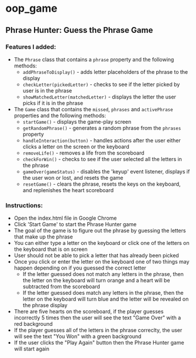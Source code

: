 # oop_game
## Phrase Hunter: Guess the Phrase Game

### Features I added:
* The `Phrase` class that contains a `phrase` property and the following methods: 
  * `addPhraseToDisplay()` - adds letter placeholders of the phrase to the display
  * `checkLetter(pickedLetter)` - checks to see if the letter picked by user is in the phrase
  * `showMatchedLetter(matchedLetter)` - displays the letter the user picks if it is in the phrase
* The `Game` class that contains the `missed`, `phrases` and `activePhrase` properties and the following methods:
  * `startGame()` - displays the game-play screen
  * `getRandomPhrase()` - generates a random phrase from the `phrases` property
  * `handleInteraction(button)` - handles actions after the user either clicks a letter on the screen or the keyboard
  * `removeLife()` - removes a life from the scoreboard
  * `checkForWin()` - checks to see if the user selected all the letters in the phrase
  * `gameOver(gameStatus)` - disables the 'keyup' event listener, displays if the user won or lost, and resets the game
  * `resetGame()` - clears the phrase, resets the keys on the keyboard, and replenishes the heart scoreboard

### Instructions:
* Open the index.html file in Google Chrome
* Click 'Start Game' to start the Phrase Hunter game
* The goal of the game is to figure out the phrase by guessing the letters that make up the phrase
* You can either type a letter on the keyboard or click one of the letters on the keyboard that is on screen 
* User should not be able to pick a letter that has already been picked
* Once you click or enter the letter on the keyboard one of two things may happen depending on if you guessed the correct letter
  * If the letter guessed does not match any letters in the phrase, then the letter on the keyboard will turn orange and a heart will be subtracted from the scoreboard
  * If the letter guessed does match any letters in the phrase, then the letter on the keyboard will turn blue and the letter will be revealed on the phrase display
* There are five hearts on the scoreboard, if the player guesses incorrectly 5 times then the user will see the text "Game Over" with a red background
* If the player guesses all of the letters in the phrase correclty, the user will see the text "You Won" with a green background
* If the user clicks the "Play Again" button then the Phrase Hunter game will start again